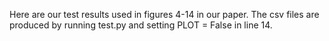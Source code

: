 Here are our test results used in figures 4-14 in our paper. The csv files are produced by running test.py and setting PLOT = False in line 14.
